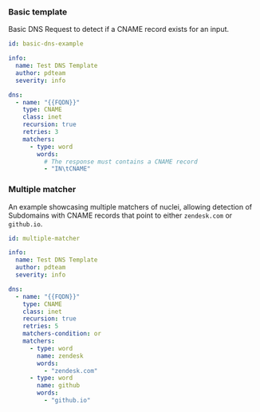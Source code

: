 ### Basic template

Basic DNS Request to detect if a CNAME record exists for an input.

```yaml
id: basic-dns-example

info:
  name: Test DNS Template
  author: pdteam
  severity: info

dns:
  - name: "{{FQDN}}"
    type: CNAME
    class: inet
    recursion: true
    retries: 3
    matchers:
      - type: word
        words:
          # The response must contains a CNAME record
          - "IN\tCNAME"
```

### Multiple matcher

An example showcasing multiple matchers of nuclei, allowing detection of Subdomains with CNAME records that point to either `zendesk.com` or `github.io`.

```yaml
id: multiple-matcher

info:
  name: Test DNS Template
  author: pdteam
  severity: info

dns:
  - name: "{{FQDN}}"
    type: CNAME
    class: inet
    recursion: true
    retries: 5
    matchers-condition: or
    matchers:
      - type: word
        name: zendesk
        words:
          - "zendesk.com"
      - type: word
        name: github
        words:
          - "github.io"
```
